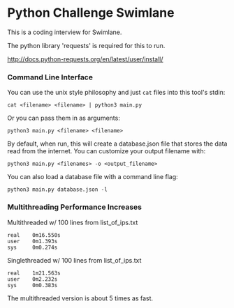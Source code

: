 # Python Challenge Swimlane

This is a coding interview for Swimlane.

The python library 'requests' is required for this to run.

http://docs.python-requests.org/en/latest/user/install/

### Command Line Interface

You can use the unix style philosophy and just `cat` files into this tool's stdin:

`cat <filename> <filename> | python3 main.py`

Or you can pass them in as arguments:

`python3 main.py <filename> <filename>`

By default, when run, this will create a database.json file that stores the data read from the internet.
You can customize your output filename with:

`python3 main.py <filenames> -o <output_filename>`

You can also load a database file with a command line flag:

`python3 main.py database.json -l`

### Multithreading Performance Increases

Multithreaded w/ 100 lines from list_of_ips.txt

```
real	0m16.550s
user	0m1.393s
sys	    0m0.274s
```

Singlethreaded w/ 100 lines from list_of_ips.txt

```
real	1m21.563s
user	0m2.232s
sys	    0m0.383s
```

The multithreaded version is about 5 times as fast.
